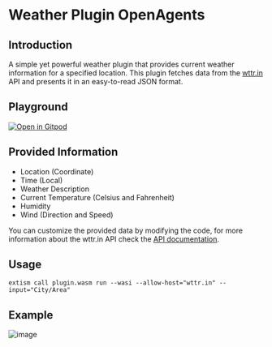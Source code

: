 # Weather Plugin OpenAgents

## Introduction

A simple yet powerful weather plugin that provides current weather information for a specified location. This plugin fetches data from the [wttr.in](https://wttr.in/) API and presents it in an easy-to-read JSON format.

## Playground
[![Open in Gitpod](https://gitpod.io/button/open-in-gitpod.svg)](https://gitpod.io/#https://github.com/yuzurushX/Weather-Plugin-OpenAgents)

## Provided Information 
- Location (Coordinate)
- Time (Local)
- Weather Description
- Current Temperature (Celsius and Fahrenheit)
- Humidity
- Wind (Direction and Speed)

You can customize the provided data by modifying the code, for more information about the wttr.in API check the [API documentation](https://github.com/chubin/wttr.in#json-output).

## Usage
```
extism call plugin.wasm run --wasi --allow-host="wttr.in" --input="City/Area"
```

## Example
![image](https://github.com/yuzurushX/Weather-Plugin-OpenAgents/assets/168862430/fd399bb4-1e07-4f38-8df5-99f3f02d7c55)
